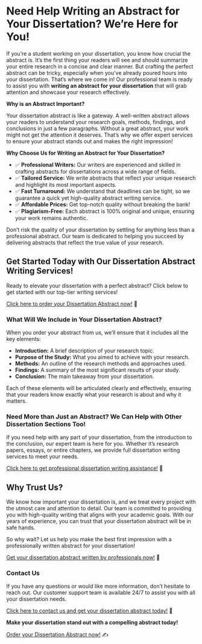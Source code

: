 # Need Help Writing an Abstract for Your Dissertation? We’re Here for You!

If you’re a student working on your dissertation, you know how crucial the abstract is. It’s the first thing your readers will see and should summarize your entire research in a concise and clear manner. But crafting the perfect abstract can be tricky, especially when you’ve already poured hours into your dissertation. That’s where we come in! Our professional team is ready to assist you with **writing an abstract for your dissertation** that will grab attention and showcase your research effectively.

**Why is an Abstract Important?**

Your dissertation abstract is like a gateway. A well-written abstract allows your readers to understand your research goals, methods, findings, and conclusions in just a few paragraphs. Without a great abstract, your work might not get the attention it deserves. That’s why we offer expert services to ensure your abstract stands out and makes the right impression!

**Why Choose Us for Writing an Abstract for Your Dissertation?**

- ✅ **Professional Writers:** Our writers are experienced and skilled in crafting abstracts for dissertations across a wide range of fields.
- ✅ **Tailored Service:** We write abstracts that reflect your unique research and highlight its most important aspects.
- ✅ **Fast Turnaround:** We understand that deadlines can be tight, so we guarantee a quick yet high-quality abstract writing service.
- ✅ **Affordable Prices:** Get top-notch quality without breaking the bank!
- ✅ **Plagiarism-Free:** Each abstract is 100% original and unique, ensuring your work remains authentic.

Don’t risk the quality of your dissertation by settling for anything less than a professional abstract. Our team is dedicated to helping you succeed by delivering abstracts that reflect the true value of your research.

## Get Started Today with Our Dissertation Abstract Writing Services!

Ready to elevate your dissertation with a perfect abstract? Click below to get started with our top-tier writing services!

[Click here to order your Dissertation Abstract now!](https://tinyurl.com/topessay?keyword=writing+an+abstract+for+a+dissertation) 📑

### What Will We Include in Your Dissertation Abstract?

When you order your abstract from us, we’ll ensure that it includes all the key elements:

- **Introduction:** A brief description of your research topic.
- **Purpose of the Study:** What you aimed to achieve with your research.
- **Methods:** An outline of the research methods and approaches used.
- **Findings:** A summary of the most significant results of your study.
- **Conclusion:** The main takeaway from your dissertation.

Each of these elements will be articulated clearly and effectively, ensuring that your readers know exactly what your research is about and why it matters.

### Need More than Just an Abstract? We Can Help with Other Dissertation Sections Too!

If you need help with any part of your dissertation, from the introduction to the conclusion, our expert team is here for you. Whether it’s research papers, essays, or entire chapters, we provide full dissertation writing services to meet your needs.

[Click here to get professional dissertation writing assistance!](https://tinyurl.com/topessay?keyword=writing+an+abstract+for+a+dissertation) 📝

## Why Trust Us?

We know how important your dissertation is, and we treat every project with the utmost care and attention to detail. Our team is committed to providing you with high-quality writing that aligns with your academic goals. With our years of experience, you can trust that your dissertation abstract will be in safe hands.

So why wait? Let us help you make the best first impression with a professionally written abstract for your dissertation!

[Get your dissertation abstract written by professionals now!](https://tinyurl.com/topessay?keyword=writing+an+abstract+for+a+dissertation) 🚀

### Contact Us

If you have any questions or would like more information, don’t hesitate to reach out. Our customer support team is available 24/7 to assist you with all your dissertation needs.

[Click here to contact us and get your dissertation abstract today!](https://tinyurl.com/topessay?keyword=writing+an+abstract+for+a+dissertation) 📧

**Make your dissertation stand out with a compelling abstract today!**

[Order your Dissertation Abstract now!](https://tinyurl.com/topessay?keyword=writing+an+abstract+for+a+dissertation) ✍️
